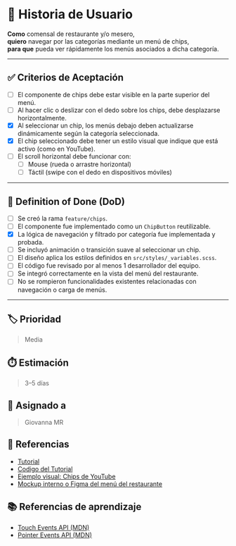 # 📌 Historia de Usuario

**Como** comensal de restaurante y/o mesero,  
**quiero** navegar por las categorías mediante un menú de chips,  
**para que** pueda ver rápidamente los menús asociados a dicha categoría.

---

## ✅ Criterios de Aceptación

- [ ] El componente de chips debe estar visible en la parte superior del menú.
- [ ] Al hacer clic o deslizar con el dedo sobre los chips, debe desplazarse horizontalmente.
- [x] Al seleccionar un chip, los menús debajo deben actualizarse dinámicamente según la categoría seleccionada.
- [x] El chip seleccionado debe tener un estilo visual que indique que está activo (como en YouTube).
- [ ] El scroll horizontal debe funcionar con:
  - [ ] Mouse (rueda o arrastre horizontal)
  - [ ] Táctil (swipe con el dedo en dispositivos móviles)

---

## 📘 Definition of Done (DoD)

- [ ] Se creó la rama `feature/chips`.
- [ ] El componente fue implementado como un `ChipButton` reutilizable.
- [x] La lógica de navegación y filtrado por categoría fue implementada y probada.
- [ ] Se incluyó animación o transición suave al seleccionar un chip.
- [ ] El diseño aplica los estilos definidos en `src/styles/_variables.scss`.
- [ ] El código fue revisado por al menos 1 desarrollador del equipo.
- [ ] Se integró correctamente en la vista del menú del restaurante.
- [ ] No se rompieron funcionalidades existentes relacionadas con navegación o carga de menús.

---

## 🏷️ Prioridad

> Media

## ⏱️ Estimación

> 3–5 días

## 👤 Asignado a

> Giovanna MR

## 📎 Referencias

- [Tutorial](https://youtu.be/BNOaWqP4X_U)
- [Codigo del Tutorial](https://www.codingnepalweb.com/draggable-slider-tabs-html-css-javascript)
- [Ejemplo visual: Chips de YouTube](https://youtube.com)
- [Mockup interno o Figma del menú del restaurante](#)

## 📚 Referencias de aprendizaje

- [Touch Events API (MDN)](https://developer.mozilla.org/en-US/docs/Web/API/Touch_events)
- [Pointer Events API (MDN)](https://developer.mozilla.org/en-US/docs/Web/API/Pointer_events)


